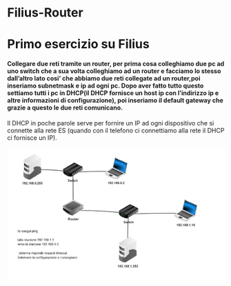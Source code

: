 # Filius-Router
# Primo esercizio su Filius 
#### Collegare due reti tramite un router, per  prima cosa colleghiamo due pc ad uno switch che a sua volta colleghiamo ad un router e facciamo lo stesso dall’altro lato cosi’ che abbiamo due reti collegate ad un router,poi inseriamo subnetmask e ip ad ogni pc. Dopo aver fatto tutto questo settiamo tutti i pc in DHCP(il DHCP fornisce un host ip con l’indirizzo ip e altre informazioni di configurazione), poi inseriamo il default gateway che grazie a questo le due reti comunicano.
Il DHCP in poche parole serve per fornire un IP ad ogni dispositivo che si connette alla rete ES (quando con il telefono ci connettiamo alla rete il DHCP ci fornisce un IP).

![filius-router](./img/filius-router.png)
